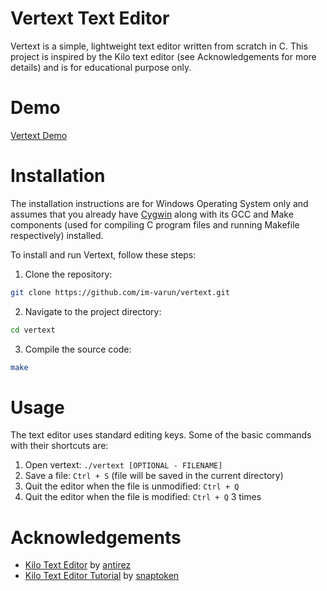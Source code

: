 # Vertext Text Editor

Vertext is a simple, lightweight text editor written from scratch in C. This project is inspired by the Kilo text editor (see Acknowledgements for more details) and is for educational purpose only.

# Demo

[Vertext Demo](https://drive.google.com/file/d/1Z_O-UNG6vSCdqOLX3gbywdmvEwpRe3fB/view?usp=sharing)

# Installation

The installation instructions are for Windows Operating System only and assumes that you already have [Cygwin](https://www.cygwin.com/) along with its GCC and Make components (used for compiling C program files and running Makefile respectively) installed.

To install and run Vertext, follow these steps:  

1. Clone the repository:  
```sh
git clone https://github.com/im-varun/vertext.git
```  

2. Navigate to the project directory:  
```sh
cd vertext
```  

3. Compile the source code:  
```sh
make
```  

# Usage

The text editor uses standard editing keys. Some of the basic commands with their shortcuts are:  
1. Open vertext: `./vertext [OPTIONAL - FILENAME]`  
2. Save a file: `Ctrl + S` (file will be saved in the current directory)  
3. Quit the editor when the file is unmodified: `Ctrl + Q`  
4. Quit the editor when the file is modified: `Ctrl + Q` 3 times

# Acknowledgements
- [Kilo Text Editor](https://github.com/antirez/kilo) by [antirez](https://github.com/antirez)
- [Kilo Text Editor Tutorial](https://viewsourcecode.org/snaptoken/kilo/) by [snaptoken](https://github.com/snaptoken)